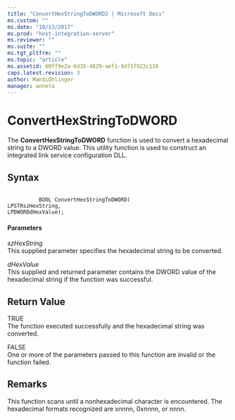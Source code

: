 ```yaml
---
title: "ConvertHexStringToDWORD2 | Microsoft Docs"
ms.custom: ""
ms.date: "10/13/2017"
ms.prod: "host-integration-server"
ms.reviewer: ""
ms.suite: ""
ms.tgt_pltfrm: ""
ms.topic: "article"
ms.assetid: 60ff9e2a-6d35-4829-aef1-9d71f922c116
caps.latest.revision: 3
author: MandiOhlinger
manager: anneta
---
```

# ConvertHexStringToDWORD
The **ConvertHexStringToDWORD** function is used to convert a hexadecimal string to a DWORD value. This utility function is used to construct an integrated link service configuration DLL.  
  
## Syntax  
  
```  
  
          BOOL ConvertHexStringToDWORD(   
LPSTRszHexString,  
LPDWORDdHexValue);  
```  
  
#### Parameters  
 *szHexString*  
 This supplied parameter specifies the hexadecimal string to be converted.  
  
 *dHexValue*  
 This supplied and returned parameter contains the DWORD value of the hexadecimal string if the function was successful.  
  
## Return Value  
 TRUE  
 The function executed successfully and the hexadecimal string was converted.  
  
 FALSE  
 One or more of the parameters passed to this function are invalid or the function failed.  
  
## Remarks  
 This function scans until a nonhexadecimal character is encountered. The hexadecimal formats recognized are xnnnn, 0xnnnn, or nnnn.